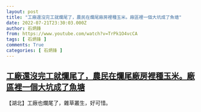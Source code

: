 ```yaml
---
layout: post
title: "工廠還沒完工就爛尾了，農民在爛尾廠房裡種玉米。廠區裡一個大坑成了魚塘"
date: 2022-07-21T23:30:03.000Z
author: 石炳鋒
from: https://www.youtube.com/watch?v=TrPk1O4vcCA
tags: [ 石炳锋 ]
comments: True
categories: [ 石炳锋 ]
---
```

<!--1658446203000-->
[工廠還沒完工就爛尾了，農民在爛尾廠房裡種玉米。廠區裡一個大坑成了魚塘](https://www.youtube.com/watch?v=TrPk1O4vcCA)
------

<div>
【湖北】工廠也爛尾了，雜草叢生，好可惜。
</div>

